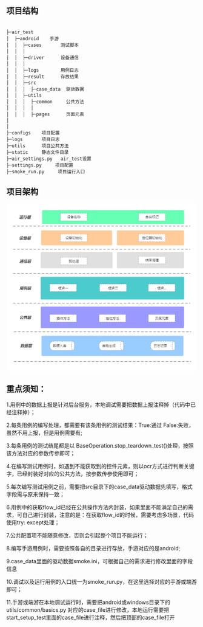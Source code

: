 ## 项目结构

```

├─air_test
│  ├─android    手游
│  │  ├─cases       测试脚本
│  │  │
│  │  ├─driver      设备通信
│  │  │
│  │  ├─logs        用例日志
│  │  ├─result      存放结果
│  │  ├─src
│  │  │  ├─case_data  驱动数据
│  │  ├─utils
│  │  │  ├─common     公共方法
│  │  │  │
│  │  │  ├─pages      页面元素
│  
│  
├─configs    项目配置
├─logs       项目日志
├─utils      项目公共方法
├─static     静态文件目录
├─air_settings.py   air_test设置
├─settings.py     项目配置
├─smoke_run.py     项目运行入口
```

## 项目架构

![.png](assets/自动化测试框架图.png)

## 重点须知：

1.用例中的数据上报是针对后台服务，本地调试需要把数据上报注释掉（代码中已经注释掉）；

2.每条用例的编写处理，都需要有该条用例的测试结果：True:通过   False:失败，虽然不用上报，但是用例需要有;

3.每条用例的测试结尾都是以 BaseOperation.stop_teardown_test()处理，按照该方法对应的参数传参即可；

4.在编写测试用例时，如遇到不能获取到的控件元素，则以ocr方式进行判断关键字，已经封装好对应的公共方法，按参数传参使用即可；

5.每次编写测试用例之前，需要把src目录下的case_data驱动数据先填写，格式字段需与原来保持一致；

6.用例中的获取flow_id已经在公共操作方法内封装，如果里面不能满足自己的需求，可自己进行封装，注意的是：在获取flow_id的时候，需要考虑多场景，代码使用try: except处理；

7.公共配置项不能随意修改，否则会引起整个项目不能运行；

8.编写手游用例时，需要按照各自的目录进行存放，手游对应的是android;

9.case_data里面的驱动数据smoke.ini，可根据自己的需求进行修改里面的字段信息

10.调试以及运行用例的入口统一为smoke_run.py，在这里选择对应的手游或端游即可；

11.手游或端游在本地调试运行时，需要把android或windows目录下的 utils/common/basics.py  对应的case_file进行修改，本地运行需要把start_setup_test里面的case_file进行注释，然后把顶部的case_file打开
